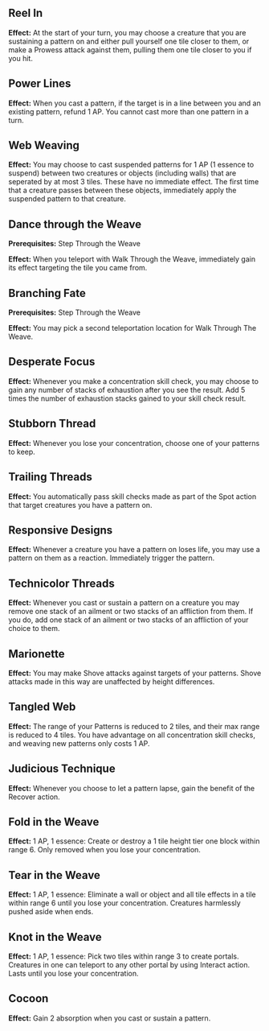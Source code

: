 ## Reel In
**Effect:** At the start of your turn, you may choose a creature that you are sustaining a pattern on and either pull yourself one tile closer to them, or make a Prowess attack against them, pulling them one tile closer to you if you hit.

## Power Lines
**Effect:** When you cast a pattern, if the target is in a line between you and an existing pattern, refund 1 AP. You cannot cast more than one pattern in a turn.

## Web Weaving
**Effect:** You may choose to cast suspended patterns for 1 AP (1 essence to suspend) between two creatures or objects (including walls) that are seperated by at most 3 tiles. These have no immediate effect. The first time that a creature passes between these objects, immediately apply the suspended pattern to that creature.

## Dance through the Weave
**Prerequisites:** Step Through the Weave

**Effect:** When you teleport with Walk Through the Weave, immediately gain its effect targeting the tile you came from.

## Branching Fate
**Prerequisites:** Step Through the Weave

**Effect:** You may pick a second teleportation location for Walk Through The Weave.

## Desperate Focus
**Effect:** Whenever you make a concentration skill check, you may choose to gain any number of stacks of exhaustion after you see the result. Add 5 times the number of exhaustion stacks gained to your skill check result.

## Stubborn Thread
**Effect:** Whenever you lose your concentration, choose one of your patterns to keep.

## Trailing Threads
**Effect:** You automatically pass skill checks made as part of the Spot action that target creatures you have a pattern on.

## Responsive Designs
**Effect:** Whenever a creature you have a pattern on loses life, you may use a pattern on them as a reaction. Immediately trigger the pattern.

## Technicolor Threads
**Effect:** Whenever you cast or sustain a pattern on a creature you may remove one stack of an ailment or two stacks of an affliction from them. If you do, add one stack of an ailment or two stacks of an affliction of your choice to them.

## Marionette
**Effect:** You may make Shove attacks against targets of your patterns. Shove attacks made in this way are unaffected by height differences.

## Tangled Web
**Effect:** The range of your Patterns is reduced to 2 tiles, and their max range is reduced to 4 tiles. You have advantage on all concentration skill checks, and weaving new patterns only costs 1 AP.

## Judicious Technique
**Effect:** Whenever you choose to let a pattern lapse, gain the benefit of the Recover action.

## Fold in the Weave
**Effect:** 1 AP, 1 essence: Create or destroy a 1 tile height tier one block within range 6. Only removed when you lose your concentration.

## Tear in the Weave
**Effect:** 1 AP, 1 essence: Eliminate a wall or object and all tile effects in a tile within range 6 until you lose your concentration. Creatures harmlessly pushed aside when ends.

## Knot in the Weave
**Effect:** 1 AP, 1 essence: Pick two tiles within range 3 to create portals. Creatures in one can teleport to any other portal by using Interact action. Lasts until you lose your concentration.

## Cocoon
**Effect:** Gain 2 absorption when you cast or sustain a pattern.

